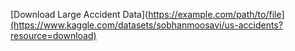 [Download Large Accident Data](https://example.com/path/to/file](https://www.kaggle.com/datasets/sobhanmoosavi/us-accidents?resource=download)
